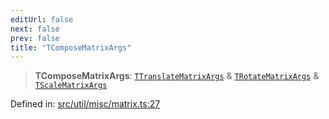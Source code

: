 ```yaml
---
editUrl: false
next: false
prev: false
title: "TComposeMatrixArgs"
---
```


> **TComposeMatrixArgs**: [`TTranslateMatrixArgs`](/api/namespaces/util/type-aliases/ttranslatematrixargs/) & [`TRotateMatrixArgs`](/api/namespaces/util/type-aliases/trotatematrixargs/) & [`TScaleMatrixArgs`](/api/namespaces/util/type-aliases/tscalematrixargs/)

Defined in: [src/util/misc/matrix.ts:27](https://github.com/fabricjs/fabric.js/blob/8748628df7e9de00ba77413bfc3ad9e9fe9d4f30/src/util/misc/matrix.ts#L27)
